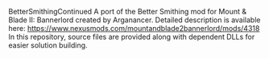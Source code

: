 BetterSmithingContinued
A port of the Better Smithing mod for Mount & Blade II: Bannerlord created by Arganancer﻿.
Detailed description is available here: https://www.nexusmods.com/mountandblade2bannerlord/mods/4318
In this repository, source files are provided along with dependent DLLs for easier solution building.